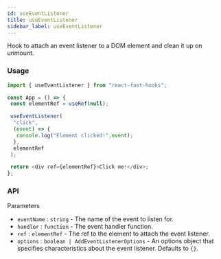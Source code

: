 ```yaml
---
id: useEventListener
title: useEventListener
sidebar_label: useEventListener
---
```


Hook to attach an event listener to a DOM element and clean it up on unmount.

### Usage

```typescript
import { useEventListener } from "react-fast-hooks";

const App = () => {
 const elementRef = useRef(null);

 useEventListener(
  "click",
  (event) => {
   console.log("Element clicked!",event);
  },
  elementRef
 );

 return <div ref={elementRef}>Click me!</div>;
};
```

### API

Parameters

- `eventName` : `string` - The name of the event to listen for.
- `handler` : `function` - The event handler function.
- `ref` : `elementRef` - The ref to the element to attach the event listener.
- `options` : `boolean | AddEventListenerOptions` - An options object that specifies characteristics about the event listener. Defaults to `{}`.

